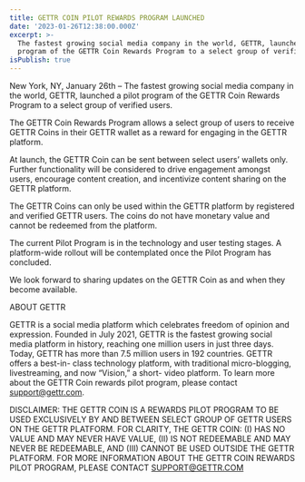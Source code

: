 ```yaml
---
title: GETTR COIN PILOT REWARDS PROGRAM LAUNCHED
date: '2023-01-26T12:38:00.000Z'
excerpt: >-
  The fastest growing social media company in the world, GETTR, launched a pilot
  program of the GETTR Coin Rewards Program to a select group of verified users.
isPublish: true
---
```


New York, NY, January 26th – The fastest growing social media company in the world, GETTR,
launched a pilot program of the GETTR Coin Rewards Program to a select group of verified users.

The GETTR Coin Rewards Program allows a select group of users to receive GETTR Coins in their GETTR wallet as a reward for engaging in the GETTR platform.

At launch, the GETTR Coin can be sent between select users’ wallets only. Further functionality will be considered to drive engagement amongst users, encourage content creation, and incentivize content sharing on the GETTR platform.

The GETTR Coins can only be used within the GETTR platform by registered and verified GETTR users. The coins do not have monetary value and cannot be redeemed from the platform.

The current Pilot Program is in the technology and user testing stages. A platform-wide rollout will be contemplated once the Pilot Program has concluded.

We look forward to sharing updates on the GETTR Coin as and when they become available.

ABOUT GETTR

GETTR is a social media platform which celebrates freedom of opinion and expression. Founded in July 2021, GETTR is the fastest growing social media platform in history, reaching one million users in just three days. Today, GETTR has more than 7.5 million users in 192 countries. GETTR offers a best-in- class technology platform, with traditional micro-blogging, livestreaming, and now “Vision,” a short- video platform. To learn more about the GETTR Coin rewards pilot program, please contact support@gettr.com.

DISCLAIMER:
THE GETTR COIN IS A REWARDS PILOT PROGRAM TO BE USED EXCLUSIVELY BY AND BETWEEN SELECT GROUP OF GETTR USERS ON THE GETTR PLATFORM. FOR CLARITY, THE GETTR COIN: (I) HAS NO VALUE AND MAY NEVER HAVE VALUE, (II) IS NOT REDEEMABLE AND MAY NEVER BE REDEEMABLE, AND (III) CANNOT BE USED OUTSIDE THE GETTR PLATFORM. FOR MORE INFORMATION ABOUT THE GETTR COIN REWARDS PILOT PROGRAM, PLEASE CONTACT SUPPORT@GETTR.COM

